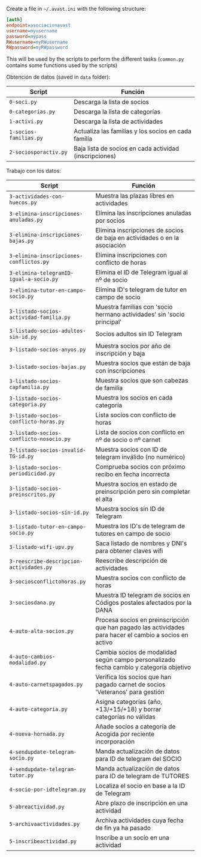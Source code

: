 Create a file in `~/.avast.ini` with the following structure:

```ini
[auth]
endpoint=asociacionavast
username=myusername
password=mypass
RWusername=myRWusername
RWpassword=myRWpassword
```

This will be used by the scripts to perform the different tasks (`common.py` contains some functions used by the scripts)

Obtención de datos (saved in `data` folder):

| Script                 | Función                                                |
| ---------------------- | ------------------------------------------------------ |
| `0-soci.py`            | Descarga la lista de socios                            |
| `0-categorias.py`      | Descarga la lista de categorías                        |
| `1-activi.py`          | Descarga la lista de actividades                       |
| `1-socios-familias.py` | Actualiza las familias y los socios en cada familia    |
| `2-sociosporactiv.py`  | Baja lista de socios en cada actividad (inscripciones) |

Trabajo con los datos:

| Script                                   | Función                                                                                                 |
| ---------------------------------------- | ------------------------------------------------------------------------------------------------------- |
| `3-actividades-con-huecos.py`            | Muestra las plazas libres en actividades                                                                |
| `3-elimina-inscripciones-anuladas.py`    | Elimina las inscripciones anuladas por socios                                                           |
| `3-elimina-inscripciones-bajas.py`       | Elimina inscripciones de socios de baja en actividades o en la asociación                               |
| `3-elimina-inscripciones-conflictos.py`  | Elimina inscripciones con conflicto de horas                                                            |
| `3-elimina-telegramID-igual-a-socio.py`  | Elimina el ID de Telegram igual al nº de socio                                                          |
| `3-elimina-tutor-en-campo-socio.py`      | Elimina ID's telegram de tutor en campo de socio                                                        |
| `3-listado-socios-actividad-familia.py`  | Muestra familias con 'socio hermano actividades' sin 'socio principal'                                  |
| `3-listado-socios-adultos-sin-id.py`     | Socios adultos sin ID Telegram                                                                          |
| `3-listado-socios-anyos.py`              | Muestra socios por año de inscripción y baja                                                            |
| `3-listado-socios-bajas.py`              | Muestra socios que están de baja con inscripciones                                                      |
| `3-listado-socios-capfamilia.py`         | Muestra socios que son cabezas de familia                                                               |
| `3-listado-socios-categoria.py`          | Muestra los socios en cada categoría                                                                    |
| `3-listado-socios-conflicto-horas.py`    | Lista socios con conflicto de horas                                                                     |
| `3-listado-socios-conflicto-nosocio.py`  | Lista de socios con conflicto en nº de socio o nº carnet                                                |
| `3-listado-socios-invalid-TG-id.py`      | Muestra socios con ID de telegram inválido (no numérico)                                                |
| `3-listado-socios-periodicidad.py`       | Comprueba socios con próximo recibo en fecha incorrecta                                                 |
| `3-listado-socios-preinscritos.py`       | Muestra socios en estado de preinscripción pero sin completar el alta                                   |
| `3-listado-socios-sin-id.py`             | Muestra socios sin ID de Telegram                                                                       |
| `3-listado-tutor-en-campo-socio.py`      | Muestra los ID's de telegram de tutores en campo de socio                                               |
| `3-listado-wifi-upv.py`                  | Saca listado de nombres y DNI's para obtener claves wifi                                                |
| `3-reescribe-descripcion-actividades.py` | Reescribe descripción de actividades                                                                    |
| `3-sociosconflictohoras.py`              | Muestra socios con conflicto de horas                                                                   |
| `3-sociosdana.py`                        | Muestra ID telegram de socios en Códigos postales afectados por la DANA                                 |
| `4-auto-alta-socios.py`                  | Procesa socios en preinscripción que han pagado las actividades para hacer el cambio a socios en activo |
| `4-auto-cambios-modalidad.py`            | Cambia socios de modalidad según campo personalizado fecha cambio y categoría objetivo                  |
| `4-auto-carnetspagados.py`               | Verifica los socios que han pagado carnet de socios 'Veteranos' para gestión                            |
| `4-auto-categoria.py`                    | Asigna categorías (año, +13/+15/+18) y borrar categorías no válidas                                     |
| `4-nueva-hornada.py`                     | Añade socios a categoría de Acogida por reciente incorporación                                          |
| `4-sendupdate-telegram-socio.py`         | Manda actualización de datos para ID de telegram del SOCIO                                              |
| `4-sendupdate-telegram-tutor.py`         | Manda actualización de datos para ID de telegram de TUTORES                                             |
| `4-socio-por-idtelegram.py`              | Localiza el socio en base a la ID de Telegram                                                           |
| `5-abreactividad.py`                     | Abre plazo de inscripción en una actividad                                                              |
| `5-archivaactividades.py`                | Archiva actividades cuya fecha de fin ya ha pasado                                                      |
| `5-inscribeactividad.py`                 | Inscribe a un socio en una actividad                                                                    |
